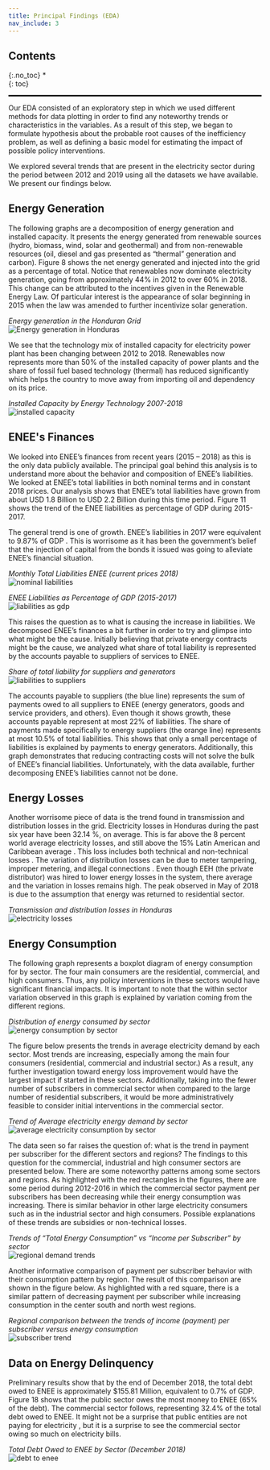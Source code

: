 ```yaml
---
title: Principal Findings (EDA)
nav_include: 3
---
```


## Contents
{:.no_toc}
*  
{: toc}

<hr style="height:2pt">

Our EDA consisted of an exploratory step in which we used different methods for data plotting in order to find any noteworthy trends or characteristics in the variables. As a result of this step, we began to formulate hypothesis about the probable root causes of the inefficiency problem, as well as defining a basic model for estimating the impact of possible policy interventions.

We explored several trends that are present in the electricity sector during the period between 2012 and 2019 using all the datasets we have available. We present our findings below.

## Energy Generation

The following graphs are a decomposition of energy generation and installed capacity. It presents the energy generated from renewable sources (hydro, biomass, wind, solar and geothermal) and from non-renewable resources (oil, diesel and gas presented as “thermal” generation and carbon). Figure 8 shows the net energy generated and injected into the grid as a percentage of total. Notice that renewables now dominate electricity generation, going from approximately 44% in 2012 to over 60% in 2018. This change can be attributed to the incentives given in the Renewable Energy Law. Of particular interest is the appearance of solar beginning in 2015 when the law was amended to further incentivize solar generation.

*Energy generation in the Honduran Grid*
<img style="display:block; margin-left: auto; margin-right: auto;" src="images/avg_gen_output_year_percent.png" alt="Energy generation in Honduras">

We see that the technology mix of installed capacity for electricity power plant has been changing between 2012 to 2018. Renewables now represents more than 50% of the installed capacity of power plants and the share of fossil fuel based technology (thermal) has reduced significantly which helps the country to move away from importing oil and dependency on its price.

*Installed Capacity by Energy Technology 2007-2018*
<img style="display:block; margin-left: auto; margin-right: auto;" src="images/installed_cap.png" alt="installed capacity">

## ENEE's Finances

We looked into ENEE’s finances from recent years (2015 – 2018) as this is the only data publicly available. The principal goal behind this analysis is to understand more about the behavior and composition of ENEE’s liabilities. We looked at ENEE’s total liabilities in both nominal terms and in constant 2018 prices. Our analysis shows that ENEE’s total liabilities have grown from about USD 1.8 Billion to USD 2.2 Billion during this time period. Figure 11 shows the trend of the ENEE liabilities as percentage of GDP during 2015-2017. 

The general trend is one of growth. ENEE’s liabilities in 2017 were equivalent to 9.87% of GDP . This is worrisome as it has been the government’s belief that the injection of capital from the bonds it issued was going to alleviate ENEE’s financial situation.

*Monthly Total Liabilities ENEE (current prices 2018)*
<img style="display:block; margin-left: auto; margin-right: auto;" src="images/liabilities_nominal.png" alt="nominal liabilities">

*ENEE Liabilities as Percentage of GDP (2015-2017)*
<img style="display:block; margin-left: auto; margin-right: auto;" src="images/liabilities_gdp.png" alt="liabilities as gdp">

This raises the question as to what is causing the increase in liabilities. We decomposed ENEE’s finances a bit further in order to try and glimpse into what might be the cause. Initially believing that private energy contracts might be the cause, we analyzed what share of total liability is represented by the accounts payable to suppliers of services to ENEE.

*Share of total liability for suppliers and generators*
<img style="display:block; margin-left: auto; margin-right: auto;" src="images/ap_suppliers_ratio.png" alt="liabilities to suppliers">

The accounts payable to suppliers (the blue line) represents the sum of payments owed to all suppliers to ENEE (energy generators, goods and service providers, and others). Even though it shows growth, these accounts payable represent at most 22% of liabilities. The share of payments made specifically to energy suppliers (the orange line) represents at most 10.5% of total liabilities. This shows that only a small percentage of liabilities is explained by payments to energy generators. Additionally, this graph demonstrates that reducing contracting costs will not solve the bulk of ENEE’s financial liabilities. Unfortunately, with the data available, further decomposing ENEE’s liabilities cannot not be done.

## Energy Losses

Another worrisome piece of data is the trend found in transmission and distribution losses in the grid. Electricity losses in Honduras during the past six year have been 32.14 %, on average. This is far above the 8 percent world average electricity losses, and still above the 15% Latin American and Caribbean average . This loss includes both technical and non-technical losses . The variation of distribution losses can be due to meter tampering, improper metering, and illegal connections . Even though EEH (the private distributor) was hired to lower energy losses in the system, there average and the variation in losses remains high. The peak observed in May of 2018 is due to the assumption that energy was returned to residential sector.

*Transmission and distribution losses in Honduras*
<img style="display:block; margin-left: auto; margin-right: auto;" src="images/energy_loss.png" alt="electricity losses">

## Energy Consumption

The following graph represents a boxplot diagram of energy consumption for by sector. The four main consumers are the residential, commercial, and high consumers. Thus, any policy interventions in these sectors would have significant financial impacts. It is important to note that the within sector variation observed in this graph is explained by variation coming from the different regions.

*Distribution of energy consumed by sector*
<img style="display:block; margin-left: auto; margin-right: auto;" src="images/Sold_energy_sectorial_boxplot.png" alt="energy consumption by sector">

The figure below presents the trends in average electricity demand by each sector. Most trends are increasing, especially among the main four consumers (residential, commercial and industrial sector.) As a result, any further investigation toward energy loss improvement would have the largest impact if started in these sectors. Additionally, taking into the fewer number of subscribers in commercial sector when compared to the large number of residential subscribers, it would be more administratively feasible to consider initial interventions in the commercial sector.

*Trend of Average electricity energy demand by sector*
<img style="display:block; margin-left: auto; margin-right: auto;" src="images/sectoral_demand_trend_1.png" alt="average electricity consumption by sector">

The data seen so far raises the question of: what is the trend in payment per subscriber for the different sectors and regions? The findings to this question for the commercial, industrial and high consumer sectors are presented below. There are some noteworthy patterns among some sectors and regions. As highlighted with the red rectangles in the figures, there are some period during 2012-2016 in which the commercial sector payment per subscribers has been decreasing while their energy consumption was increasing. There is similar behavior in other large electricity consumers such as in the industrial sector and high consumers. Possible explanations of these trends are subsidies or non-technical losses.

*Trends of “Total Energy Consumption” vs “Income per Subscriber” by sector*
<img style="display:block; margin-left: auto; margin-right: auto;" src="images/reg_trend.png" alt="regional demand trends">

Another informative comparison of payment per subscriber behavior with their consumption pattern by region. The result of this comparison are shown in the figure below. As highlighted with a red square, there is a similar pattern of decreasing payment per subscriber while increasing consumption in the center south and north west regions.

*Regional comparison between the trends of income (payment) per subscriber versus energy consumption*
<img style="display:block; margin-left: auto; margin-right: auto;" src="images/subscriber_trend.png" alt="subscriber trend">

## Data on Energy Delinquency

Preliminary results show that by the end of December 2018, the total debt owed to ENEE is approximately $155.81 Million, equivalent to 0.7% of GDP. Figure 18 shows that the public sector owes the most money to ENEE (65% of the debt). The commercial sector follows, representing 32.4% of the total debt owed to ENEE. It might not be a surprise that public entities are not paying for electricity , but it is a surprise to see the commercial sector owing so much on electricity bills.

*Total Debt Owed to ENEE by Sector (December 2018)*
<img style="display:block; margin-left: auto; margin-right: auto;" src="images/debt_enee.png" alt="debt to enee">
